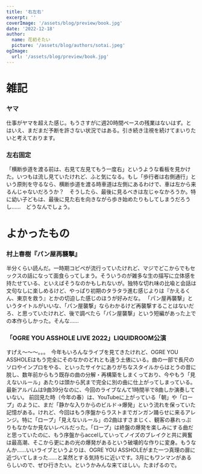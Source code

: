 ```yaml
---
title: '右左右'
excerpt: ''
coverImage: '/assets/blog/preview/book.jpg'
date: '2022-12-18'
author:
  name: 花初そたい
  picture: '/assets/blog/authors/sotai.jpeg'
ogImage:
  url: '/assets/blog/preview/book.jpg'
---
```

# 雑記
### ヤマ
仕事がヤマを超えた感じ。もうさすがに週20時間ペースの残業はないはず。とはいえ、まだまだ予断を許さない状況ではある。引き続き注視を続けてまいりたいと考えております。

### 左右固定
「横断歩道を渡る前は、右見て左見てもう一度右」というような看板を見かけた。いつもは流し見ていたけれど、ふと気になる。もし「歩行者は右側通行」という原則を守るなら、横断歩道を渡る時車道は左側にあるわけで、車は左から来るんじゃないだろうか？　そうしたら、最後に見るべきは左じゃなかろうか。特に幼い子どもは、最後に見た右を向きながら歩き始めたりもしてしまうだろうし……　どうなんでしょう。

# よかったもの

### 村上春樹『パン屋再襲撃』
半分くらい読んだ。一時期コピペが流行っていたけれど、マジでどこからでもセックスの話になって面食らってしまう。そういうのが雑多な生の描写に立体感を持たせている、といえばそうなのかもしれないが。独特な切れ味の比喩と会話は文句なしに楽しめるけど、やっぱり初期のタラタラ進む感じよりは『かえるくん、東京を救う』とかの切迫した感じのほうが好みだな。
「パン屋再襲撃」というタイトルがいいな、「パン屋襲撃」ならわかるけど再襲撃することはないだろ、と思っていたけれど、後で調べたら「パン屋襲撃」という短編があった上での本作らしかった。そんな……

### 「OGRE YOU ASSHOLE LIVE 2022」LIQUIDROOM公演
すげえ～～～。。。　今年もいろんなライブを見てきたけれど、OGRE YOU ASSHOLEはもう完全にそのなかのどれとも違う土俵にいる。曲の一部で長尺のソロやインプロをやる、といったサイケにありがちなスタイルからはとうの昔に脱し、数年前からもう既存の曲の分解・再構築をしまくっており、今やもう「見えないルール」あたりは頭から尻まで完全に別の曲に仕上がってしまっている。最新アルバムは9曲39分なのに、今回のライブなんて1時間半で8曲しか演奏していない。
前回見た時（今年の春）は、YouTubeに上がっている「朝」や「ロープ」のように、まだ「静かな入りからのビルド→爆発」という流れを保っていた記憶がある。けれど、今回はもう序盤からラストまでガンガン踊らせに来るアレンジ。特に「ロープ」「見えないルール」の2曲はすさまじく、観客の暴れっぷりもなかなか見ないレベルだった。「ロープ」は終盤の爆発を楽しみにする曲だと思っていたのに、もう序盤からaccelしていってノイズのブレイクと共に興奮は最高潮、そこから更にあの光の爆発があるという破壊的な作りに変身。もうなんか……いいライブというよりは、OGRE YOU ASSHOLEがまた一つ真理の扉に近づいてしまった……と呆然とする気持ちに近いです。3月にもワンマンがあるらしいので、ぜひ行きたい。というかみんな来てほしい。たまげるので。